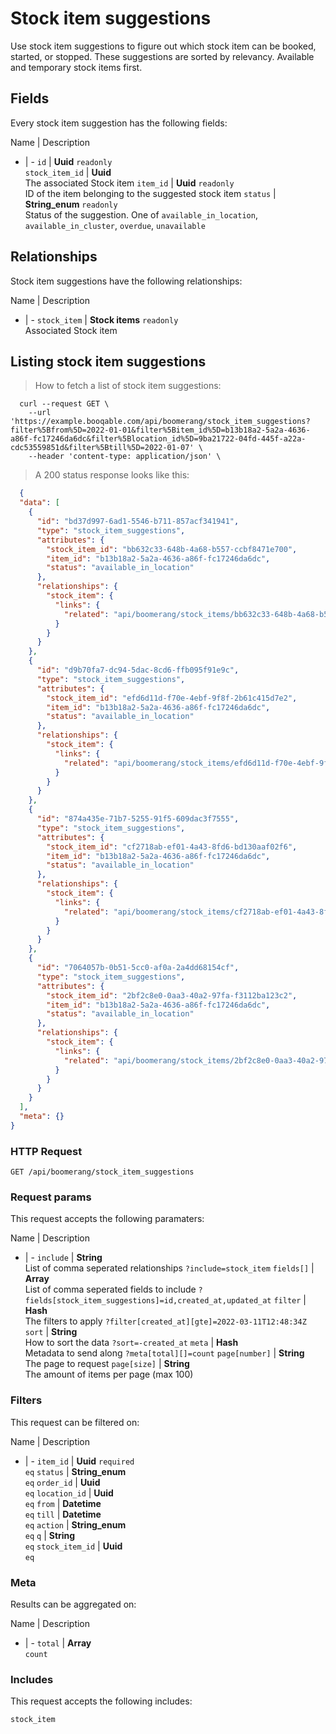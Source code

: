 # Stock item suggestions

Use stock item suggestions to figure out which stock item can be booked, started, or stopped. These suggestions are sorted by relevancy. Available and temporary stock items first.

## Fields
Every stock item suggestion has the following fields:

Name | Description
- | -
`id` | **Uuid** `readonly`<br>
`stock_item_id` | **Uuid**<br>The associated Stock item
`item_id` | **Uuid** `readonly`<br>ID of the item belonging to the suggested stock item
`status` | **String_enum** `readonly`<br>Status of the suggestion. One of `available_in_location`, `available_in_cluster`, `overdue`, `unavailable`


## Relationships
Stock item suggestions have the following relationships:

Name | Description
- | -
`stock_item` | **Stock items** `readonly`<br>Associated Stock item


## Listing stock item suggestions



> How to fetch a list of stock item suggestions:

```shell
  curl --request GET \
    --url 'https://example.booqable.com/api/boomerang/stock_item_suggestions?filter%5Bfrom%5D=2022-01-01&filter%5Bitem_id%5D=b13b18a2-5a2a-4636-a86f-fc17246da6dc&filter%5Blocation_id%5D=9ba21722-04fd-445f-a22a-cdc53559851d&filter%5Btill%5D=2022-01-07' \
    --header 'content-type: application/json' \
```

> A 200 status response looks like this:

```json
  {
  "data": [
    {
      "id": "bd37d997-6ad1-5546-b711-857acf341941",
      "type": "stock_item_suggestions",
      "attributes": {
        "stock_item_id": "bb632c33-648b-4a68-b557-ccbf8471e700",
        "item_id": "b13b18a2-5a2a-4636-a86f-fc17246da6dc",
        "status": "available_in_location"
      },
      "relationships": {
        "stock_item": {
          "links": {
            "related": "api/boomerang/stock_items/bb632c33-648b-4a68-b557-ccbf8471e700"
          }
        }
      }
    },
    {
      "id": "d9b70fa7-dc94-5dac-8cd6-ffb095f91e9c",
      "type": "stock_item_suggestions",
      "attributes": {
        "stock_item_id": "efd6d11d-f70e-4ebf-9f8f-2b61c415d7e2",
        "item_id": "b13b18a2-5a2a-4636-a86f-fc17246da6dc",
        "status": "available_in_location"
      },
      "relationships": {
        "stock_item": {
          "links": {
            "related": "api/boomerang/stock_items/efd6d11d-f70e-4ebf-9f8f-2b61c415d7e2"
          }
        }
      }
    },
    {
      "id": "874a435e-71b7-5255-91f5-609dac3f7555",
      "type": "stock_item_suggestions",
      "attributes": {
        "stock_item_id": "cf2718ab-ef01-4a43-8fd6-bd130aaf02f6",
        "item_id": "b13b18a2-5a2a-4636-a86f-fc17246da6dc",
        "status": "available_in_location"
      },
      "relationships": {
        "stock_item": {
          "links": {
            "related": "api/boomerang/stock_items/cf2718ab-ef01-4a43-8fd6-bd130aaf02f6"
          }
        }
      }
    },
    {
      "id": "7064057b-0b51-5cc0-af0a-2a4dd68154cf",
      "type": "stock_item_suggestions",
      "attributes": {
        "stock_item_id": "2bf2c8e0-0aa3-40a2-97fa-f3112ba123c2",
        "item_id": "b13b18a2-5a2a-4636-a86f-fc17246da6dc",
        "status": "available_in_location"
      },
      "relationships": {
        "stock_item": {
          "links": {
            "related": "api/boomerang/stock_items/2bf2c8e0-0aa3-40a2-97fa-f3112ba123c2"
          }
        }
      }
    }
  ],
  "meta": {}
}
```

### HTTP Request

`GET /api/boomerang/stock_item_suggestions`

### Request params

This request accepts the following paramaters:

Name | Description
- | -
`include` | **String**<br>List of comma seperated relationships `?include=stock_item`
`fields[]` | **Array**<br>List of comma seperated fields to include `?fields[stock_item_suggestions]=id,created_at,updated_at`
`filter` | **Hash**<br>The filters to apply `?filter[created_at][gte]=2022-03-11T12:48:34Z`
`sort` | **String**<br>How to sort the data `?sort=-created_at`
`meta` | **Hash**<br>Metadata to send along `?meta[total][]=count`
`page[number]` | **String**<br>The page to request
`page[size]` | **String**<br>The amount of items per page (max 100)


### Filters

This request can be filtered on:

Name | Description
- | -
`item_id` | **Uuid** `required`<br>`eq`
`status` | **String_enum**<br>`eq`
`order_id` | **Uuid**<br>`eq`
`location_id` | **Uuid**<br>`eq`
`from` | **Datetime**<br>`eq`
`till` | **Datetime**<br>`eq`
`action` | **String_enum**<br>`eq`
`q` | **String**<br>`eq`
`stock_item_id` | **Uuid**<br>`eq`


### Meta

Results can be aggregated on:

Name | Description
- | -
`total` | **Array**<br>`count`


### Includes

This request accepts the following includes:

`stock_item`





